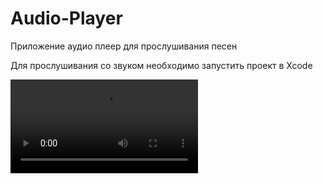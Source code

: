 # Audio-Player
Приложение аудио плеер для прослушивания песен

Для прослушивания со звуком необходимо запустить проект в Xcode



![](final_demo.mov)
